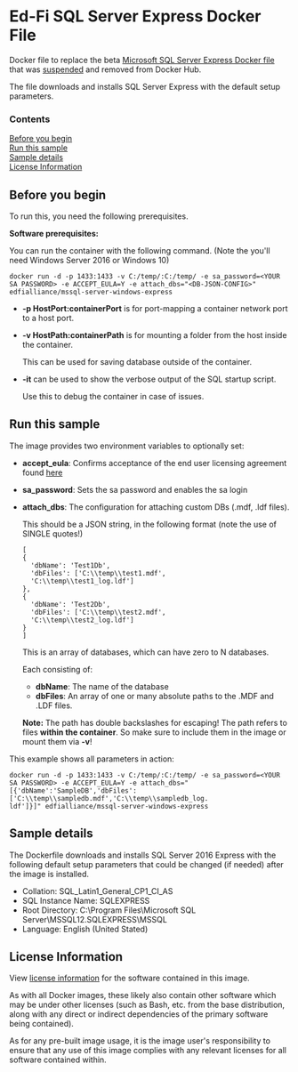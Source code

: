# Ed-Fi SQL Server Express Docker File
Docker file to replace the beta [Microsoft SQL Server Express Docker
file](https://github.com/microsoft/mssql-docker/tree/dc48d74b8c6e146a97ce6af41639d0d0d3499121/windows/mssql-server-windows-express)
that was
[suspended](https://techcommunity.microsoft.com/t5/sql-server/update-beta-program-for-sql-server-on-windows-container-is/ba-p/2516639)
and removed from Docker Hub.

The file downloads and installs SQL Server Express with the default setup
parameters.

### Contents

[Before you begin](#before-you-begin)<br/>
[Run this sample](#run-this-sample)<br/>
[Sample details](#sample-details)<br/>
[License Information](#license-info)<br/>

<a name=before-you-begin></a>

## Before you begin

To run this, you need the following prerequisites.

**Software prerequisites:**

You can run the container with the following command. (Note the you'll need
Windows Server 2016 or Windows 10)

````
docker run -d -p 1433:1433 -v C:/temp/:C:/temp/ -e sa_password=<YOUR SA PASSWORD> -e ACCEPT_EULA=Y -e attach_dbs="<DB-JSON-CONFIG>" edfialliance/mssql-server-windows-express
````

- **-p HostPort:containerPort** is for port-mapping a container network port to
  a host port.
- **-v HostPath:containerPath** is for mounting a folder from the host inside
  the container.

  This can be used for saving database outside of the container.

- **-it** can be used to show the verbose output of the SQL startup script.

  Use this to debug the container in case of issues.

<a name=run-this-sample></a>

## Run this sample

The image provides two environment variables to optionally set: </br>
- **accept_eula**: Confirms acceptance of the end user licensing agreement found
  [here](http://go.microsoft.com/fwlink/?LinkId=746388)
- **sa_password**: Sets the sa password and enables the sa login
- **attach_dbs**: The configuration for attaching custom DBs (.mdf, .ldf files).

  This should be a JSON string, in the following format (note the use of SINGLE
  quotes!)
  ```
  [
  {
    'dbName': 'Test1Db',
    'dbFiles': ['C:\\temp\\test1.mdf',
    'C:\\temp\\test1_log.ldf']
  },
  {
    'dbName': 'Test2Db',
    'dbFiles': ['C:\\temp\\test2.mdf',
    'C:\\temp\\test2_log.ldf']
  }
  ]
  ```

  This is an array of databases, which can have zero to N databases.

  Each consisting of:
  - **dbName**: The name of the database
  - **dbFiles**: An array of one or many absolute paths to the .MDF and .LDF
    files.

  **Note:** The path has double backslashes for escaping! The path refers to
  files **within the container**. So make sure to include them in the image or
  mount them via **-v**!


This example shows all parameters in action:
```
docker run -d -p 1433:1433 -v C:/temp/:C:/temp/ -e sa_password=<YOUR SA PASSWORD> -e ACCEPT_EULA=Y -e attach_dbs="[{'dbName':'SampleDB','dbFiles':['C:\\temp\\sampledb.mdf','C:\\temp\\sampledb_log.
ldf']}]" edfialliance/mssql-server-windows-express
```

<a name=sample-details></a>

## Sample details

The Dockerfile downloads and installs SQL Server 2016 Express with the following
default setup parameters that could be changed (if needed) after the image is
installed.
- Collation: SQL_Latin1_General_CP1_CI_AS
- SQL Instance Name: SQLEXPRESS
- Root Directory: C:\Program Files\Microsoft SQL Server\MSSQL12.SQLEXPRESS\MSSQL
- Language: English (United Stated)

<a name=license-info></a>

## License Information
View [license information](https://github.com/Ed-Fi-Alliance-OSS/Ed-Fi-ODS-Implementation/blob/main/LICENSE.txt) for the software contained in this image.

As with all Docker images, these likely also contain other software which may be under other licenses (such as Bash, etc. from the base distribution, along with any direct or indirect dependencies of the primary software being contained).

As for any pre-built image usage, it is the image user's responsibility to ensure that any use of this image complies with any relevant licenses for all software contained within.